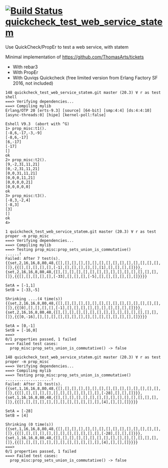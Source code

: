 # [![Build Status](https://travis-ci.org/fenollp/quickcheck_test_web_service_statem.svg?branch=master)](https://travis-ci.org/fenollp/quickcheck_test_web_service_statem) [quickcheck_test_web_service_statem](https://github.com/fenollp/quickcheck_test_web_service_statem)
Use QuickCheck/PropEr to test a web service, with statem

Minimal implementation of https://github.com/ThomasArts/tickets
* With rebar3
* With PropEr
* With Quviqs Quickcheck (free limited version from Erlang Factory SF 2016, not included)

```
148 quickcheck_test_web_service_statem.git master (20.3) ∀ r as test shell
===> Verifying dependencies...
===> Compiling mylib
Erlang/OTP 20 [erts-9.3] [source] [64-bit] [smp:4:4] [ds:4:4:10] [async-threads:0] [hipe] [kernel-poll:false]

Eshell V9.3  (abort with ^G)
1> prop_misc:t1().
[-8,6,-17,-3,-9]
[-8,6,-17]
[6,-17]
[-17]
[]
ok
2> prop_misc:t2().
[9,-2,31,11,21]
[0,-2,31,11,21]
[0,0,31,11,21]
[0,0,0,11,21]
[0,0,0,0,21]
[0,0,0,0,0]
ok
3> prop_misc:t3().
[-8,3,-2,4]
[-8,3]
[3]
[]
ok
4>
```

```
1 quickcheck_test_web_service_statem.git master (20.3) ∀ r as test proper -m prop_misc
===> Verifying dependencies...
===> Compiling mylib
===> Testing prop_misc:prop_sets_union_is_commutative()
......!
Failed: After 7 test(s).
{{set,2,16,16,8,80,48,{[],[],[],[],[],[],[],[],[],[],[],[],[],[],[],[]},{{[],[],[],[],[],[-1],[],[],[],[],[],[1],[],[],[],[]}}},{set,2,16,16,8,80,48,{[],[],[],[],[],[],[],[],[],[],[],[],[],[],[],[]},{{[],[],[],[],[],[-33],[],[],[],[-5],[],[],[],[],[],[]}}}}

SetA = [-1,1]
SetB = [-33,-5]

Shrinking ....(4 time(s))
{{set,2,16,16,8,80,48,{[],[],[],[],[],[],[],[],[],[],[],[],[],[],[],[]},{{[0],[],[],[],[],[-1],[],[],[],[],[],[],[],[],[],[]}}},{set,2,16,16,8,80,48,{[],[],[],[],[],[],[],[],[],[],[],[],[],[],[],[]},{{[0,-16],[],[],[],[],[],[],[],[],[],[],[],[],[],[],[]}}}}

SetA = [0,-1]
SetB = [-16,0]
===>
0/1 properties passed, 1 failed
===> Failed test cases:
  prop_misc:prop_sets_union_is_commutative() -> false
```

```
148 quickcheck_test_web_service_statem.git master (20.3) ∀ r as test proper -m prop_misc
===> Verifying dependencies...
===> Compiling mylib
===> Testing prop_misc:prop_sets_union_is_commutative()
....................!
Failed: After 21 test(s).
{{set,1,16,16,8,80,48,{[],[],[],[],[],[],[],[],[],[],[],[],[],[],[],[]},{{[],[],[],[],[],[],[],[],[],[],[],[],[-28],[],[],[]}}},{set,1,16,16,8,80,48,{[],[],[],[],[],[],[],[],[],[],[],[],[],[],[],[]},{{[],[],[],[],[],[],[],[],[],[],[],[],[4],[],[],[]}}}}

SetA = [-28]
SetB = [4]

Shrinking (0 time(s))
{{set,1,16,16,8,80,48,{[],[],[],[],[],[],[],[],[],[],[],[],[],[],[],[]},{{[],[],[],[],[],[],[],[],[],[],[],[],[-28],[],[],[]}}},{set,1,16,16,8,80,48,{[],[],[],[],[],[],[],[],[],[],[],[],[],[],[],[]},{{[],[],[],[],[],[],[],[],[],[],[],[],[4],[],[],[]}}}}
===>
0/1 properties passed, 1 failed
===> Failed test cases:
  prop_misc:prop_sets_union_is_commutative() -> false
```
